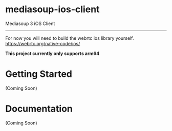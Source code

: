 # mediasoup-ios-client
Mediasoup 3 iOS Client

---

For now you will need to build the webrtc ios library yourself.
https://webrtc.org/native-code/ios/

**This project currently only supports arm64**

# Getting Started

(Coming Soon)

# Documentation

(Coming Soon)
